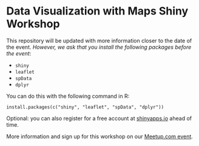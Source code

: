 # Data Visualization with Maps Shiny Workshop

This repository will be updated with more information closer to the date of the event. *However, we ask that you install the following packages before the event*:

- `shiny`
- `leaflet`
- `spData`
- `dplyr`

You can do this with the following command in R:

```
install.packages(c("shiny", "leaflet", "spData", "dplyr"))
```

Optional: you can also register for a free account at [shinyapps.io](https://www.shinyapps.io) ahead of time.

More information and sign up for this workshop on our [Meetup.com event](https://www.meetup.com/rladies-chicago/events/260316086/).
